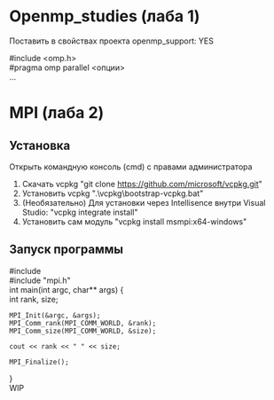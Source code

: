 # Openmp_studies (лаба 1)
Поставить в свойствах проекта openmp_support: YES

#include <omp.h>  
#pragma omp parallel <опции>  
...
  
# MPI (лаба 2)  
## Установка  
Открыть командную консоль (cmd) с правами администратора  
1. Скачать vcpkg "git clone https://github.com/microsoft/vcpkg.git"  
2. Установить vcpkg ".\vcpkg\bootstrap-vcpkg.bat"  
3. (Необязательно) Для установки через Intellisence внутри Visual Studio: "vcpkg integrate install"
4. Установить сам модуль "vcpkg install msmpi:x64-windows"  
  
## Запуск программы  
#include <iostream>  
#include "mpi.h"  
int main(int argc, char** args) {  
	int rank, size;  
  
	MPI_Init(&argc, &args);  
	MPI_Comm_rank(MPI_COMM_WORLD, &rank);  
	MPI_Comm_size(MPI_COMM_WORLD, &size);  
  
	cout << rank << " " << size;  
  
	MPI_Finalize();  
}  
WIP